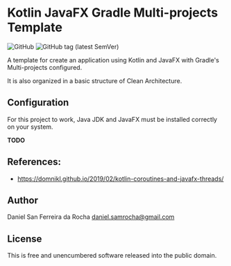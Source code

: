 # Kotlin JavaFX Gradle Multi-projects Template

![GitHub](https://img.shields.io/github/license/danielsanfr/kotlin-javafx-gradle-mp-template?color=light-green&label=%20&logo=open-source-initiative&logoColor=white) ![GitHub tag (latest SemVer)](https://img.shields.io/github/v/tag/danielsanfr/kotlin-javafx-gradle-mp-template?sort=semver)

A template for create an application using Kotlin and JavaFX with Gradle's Multi-projects configured.

It is also organized in a basic structure of Clean Architecture.

## Configuration

For this project to work, Java JDK and JavaFX must be installed correctly on your system.

**TODO**

## References:

* https://domnikl.github.io/2019/02/kotlin-coroutines-and-javafx-threads/

## Author

Daniel San Ferreira da Rocha <daniel.samrocha@gmail.com>

## License

This is free and unencumbered software released into the public domain.